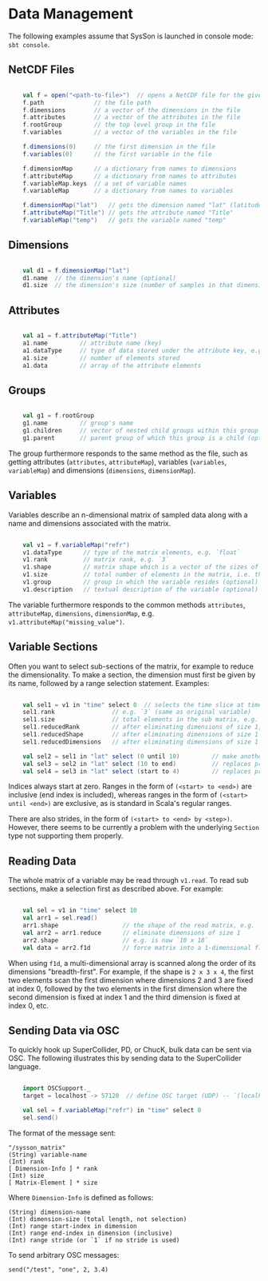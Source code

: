 # Data Management

The following examples assume that SysSon is launched in console mode: `sbt console`.

## NetCDF Files

```scala

    val f = open("<path-to-file>")  // opens a NetCDF file for the given path
    f.path              // the file path
    f.dimensions        // a vector of the dimensions in the file
    f.attributes        // a vector of the attributes in the file
    f.rootGroup         // the top level group in the file
    f.variables         // a vector of the variables in the file

    f.dimensions(0)     // the first dimension in the file
    f.variables(0)      // the first variable in the file

    f.dimensionMap      // a dictionary from names to dimensions
    f.attributeMap      // a dictionary from names to attributes
    f.variableMap.keys  // a set of variable names
    f.variableMap       // a dictionary from names to variables

    f.dimensionMap("lat")   // gets the dimension named "lat" (latitude)
    f.attributeMap("Title") // gets the attribute named "Title"
    f.variableMap("temp")   // gets the variable named "temp"
```

## Dimensions

```scala

    val d1 = f.dimensionMap("lat")
    d1.name  // the dimension's name (optional)
    d1.size  // the dimension's size (number of samples in that dimension)
```

## Attributes

```scala

    val a1 = f.attributeMap("Title")
    a1.name         // attribute name (key)
    a1.dataType     // type of data stored under the attribute key, e.g. `String`
    a1.size         // number of elements stored
    a1.data         // array of the attribute elements
```

## Groups

```scala

    val g1 = f.rootGroup
    g1.name         // group's name
    g1.children     // vector of nested child groups within this group
    g1.parent       // parent group of which this group is a child (optional)
```

The group furthermore responds to the same method as the file, such as getting attributes (`attributes`, `attributeMap`), variables (`variables`, `variableMap`) and dimensions (`dimensions`, `dimensionMap`).

## Variables

Variables describe an n-dimensional matrix of sampled data along with a name and dimensions associated with the matrix.

```scala

    val v1 = f.variableMap("refr")
    v1.dataType      // type of the matrix elements, e.g. `float`
    v1.rank          // matrix rank, e.g. `3`
    v1.shape         // matrix shape which is a vector of the sizes of each dimension, e.g. `Vector(108, 10, 18)`
    v1.size          // total number of elements in the matrix, i.e. the product of the shape; e.g. `19440`
    v1.group         // group in which the variable resides (optional)
    v1.description   // textual description of the variable (optional)
```

The variable furthermore responds to the common methods `attributes`, `attributeMap`, `dimensions`, `dimensionMap`, e.g. `v1.attributeMap("missing_value")`.

## Variable Sections

Often you want to select sub-sections of the matrix, for example to reduce the dimensionality. To make a section, the dimension must first be given by its name, followed by a range selection statement. Examples:

```scala

    val sel1 = v1 in "time" select 0  // selects the time slice at time index 0
    sel1.rank                // e.g. `3` (same as original variable)
    sel1.size                // total elements in the sub matrix, e.g. `180`
    sel1.reducedRank         // after eliminating dimensions of size 1, e.g. `2`
    sel1.reducedShape        // after eliminating dimensions of size 1
    sel1.reducedDimensions   // after eliminating dimensions of size 1

    val sel2 = sel1 in "lat" select (0 until 10)         // make another selection
    val sel3 = sel2 in "lat" select (10 to end)          // replaces previous selection
    val sel4 = sel3 in "lat" select (start to 4)         // replaces previous selection
```

Indices always start at zero. Ranges in the form of `(<start> to <end>)` are inclusive (end index is included), whereas ranges in the form of `(<start> until <end>)` are exclusive, as is standard in Scala's regular ranges.

There are also strides, in the form of `(<start> to <end> by <step>)`. However, there seems to be currently a problem with the underlying `Section` type not supporting them properly.

## Reading Data

The whole matrix of a variable may be read through `v1.read`. To read sub sections, make a selection first as described above. For example:

```scala

    val sel = v1 in "time" select 10
    val arr1 = sel.read()
    arr1.shape                  // the shape of the read matrix, e.g. `1 x 10 x 18`
    val arr2 = arr1.reduce      // eliminate dimensions of size 1
    arr2.shape                  // e.g. is now `10 x 18`
    val data = arr2.f1d         // force matrix into a 1-dimensional float vector
```

When using `f1d`, a multi-dimensional array is scanned along the order of its dimensions "breadth-first". For example, if the shape is `2 x 3 x 4`, the first two elements scan the first dimension where dimensions 2 and 3 are fixed at index 0, followed by the two elements in the first dimension where the second dimension is fixed at index 1 and the third dimension is fixed at index 0, etc.

## Sending Data via OSC

To quickly hook up SuperCollider, PD, or ChucK, bulk data can be sent via OSC. The following illustrates this by sending data to the SuperCollider language.

```scala

    import OSCSupport._
    target = localhost -> 57120  // define OSC target (UDP) -- `(localhost, 57120)` is the default

    val sel = f.variableMap("refr") in "time" select 0
    sel.send()
```

The format of the message sent:

    "/sysson_matrix"
    (String) variable-name
    (Int) rank
    [ Dimension-Info ] * rank
    (Int) size
    [ Matrix-Element ] * size

Where `Dimension-Info` is defined as follows:

    (String) dimension-name
    (Int) dimension-size (total length, not selection)
    (Int) range start-index in dimension
    (Int) range end-index in dimension (inclusive)
    (Int) range stride (or `1` if no stride is used)

To send arbitrary OSC messages:

    send("/test", "one", 2, 3.4)

